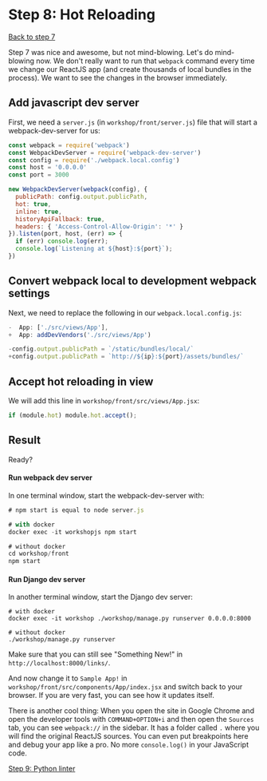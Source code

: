 # Step 8: Hot Reloading

[Back to step 7](/en/step7_use_the_bundle)

Step 7 was nice and awesome, but not mind-blowing. Let's do mind-blowing now.
We don't really want to run that `webpack` command every time we change our
ReactJS app (and create thousands of local bundles in the process). We want to
see the changes in the browser immediately.

## Add javascript dev server
First, we need a `server.js` (in `workshop/front/server.js`) file that will start a webpack-dev-server for us:

```javascript
const webpack = require('webpack')
const WebpackDevServer = require('webpack-dev-server')
const config = require('./webpack.local.config')
const host = '0.0.0.0'
const port = 3000

new WebpackDevServer(webpack(config), {
  publicPath: config.output.publicPath,
  hot: true,
  inline: true,
  historyApiFallback: true,
  headers: { 'Access-Control-Allow-Origin': '*' }
}).listen(port, host, (err) => {
  if (err) console.log(err);
  console.log(`Listening at ${host}:${port}`);
})
```

## Convert webpack local to development webpack settings
Next, we need to replace the following in our `webpack.local.config.js`:

```javascript
-  App: ['./src/views/App'],
+  App: addDevVendors('./src/views/App')

-config.output.publicPath = `/static/bundles/local/`
+config.output.publicPath = `http://${ip}:${port}/assets/bundles/`
```

## Accept hot reloading in view
We will add this line in `workshop/front/src/views/App.jsx`:
```javascript
if (module.hot) module.hot.accept();
```

## Result
Ready?

#### Run webpack dev server
In one terminal window, start the webpack-dev-server with:
```javascript
# npm start is equal to node server.js

# with docker
docker exec -it workshopjs npm start

# without docker
cd workshop/front
npm start
```

#### Run Django dev server
In another terminal window, start the Django dev server:
```
# with docker
docker exec -it workshop ./workshop/manage.py runserver 0.0.0.0:8000

# without docker
./workshop/manage.py runserver
```

Make sure that you can still see "Something New!" in `http://localhost:8000/links/`.

And now change it to `Sample App!` in `workshop/front/src/components/App/index.jsx` and
switch back to your browser. If you are very fast, you can see how it updates
itself.

There is another cool thing: When you open the site in Google Chrome and open
the developer tools with `COMMAND+OPTION+i` and then open the `Sources` tab,
you can see `webpack://` in the sidebar. It has a folder called `.` where you
will find the original ReactJS sources. You can even put breakpoints here and
debug your app like a pro. No more `console.log()` in your JavaScript code.

[Step 9: Python linter](/en/step9_python_linter)
